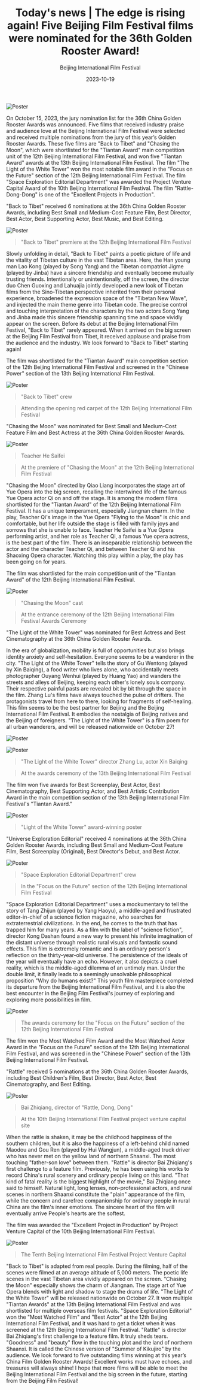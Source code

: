 ﻿---
layout: post
read_time: true
show_date: true
title: "Today's news | The edge is rising again! Five Beijing Film Festival films were nominated for the 36th Golden Rooster Award!"
date: 2023-10-19
img: posts/20231019/2p2.jpg
tags: [Beijing International Film Festival]
category: Film Festival
author: Beijing International Film Festival
description: "Today's news | The edge is rising again! Five Beijing Film Festival films were nominated for the 36th Golden Rooster Award!"
---

![Poster](./assets/img/posts/20231019/2p1.gif)

On October 15, 2023, the jury nomination list for the 36th China Golden Rooster Awards was announced. Five films that received industry praise and audience love at the Beijing International Film Festival were selected and received multiple nominations from the jury of this year’s Golden Rooster Awards. These five films are "Back to Tibet" and "Chasing the Moon", which were shortlisted for the "Tiantan Award" main competition unit of the 12th Beijing International Film Festival, and won five "Tiantan Award" awards at the 13th Beijing International Film Festival. The film "The Light of the White Tower" won the most notable film award in the "Focus on the Future" section of the 12th Beijing International Film Festival. The film "Space Exploration Editorial Department" was awarded the Project Venture Capital Award of the 10th Beijing International Film Festival. The film "Rattle-Dong-Dong" is one of the "Excellent Projects in Production".

"Back to Tibet" received 6 nominations at the 36th China Golden Rooster Awards, including Best Small and Medium-Cost Feature Film, Best Director, Best Actor, Best Supporting Actor, Best Music, and Best Editing.

![Poster](./assets/img/posts/20231019/2p2.jpg)

> "Back to Tibet" premiere at the 12th Beijing International Film Festival

Slowly unfolding in detail, "Back to Tibet" paints a poetic picture of life and the vitality of Tibetan culture in the vast Tibetan area. Here, the Han young man Lao Kong (played by Song Yang) and the Tibetan compatriot Jigme (played by Jinba) have a sincere friendship and eventually become mutually trusting friends. Intentionally or unintentionally, off the screen, the director duo Chen Guoxing and Lahuajia jointly developed a new look of Tibetan films from the Sino-Tibetan perspective inherited from their personal experience, broadened the expression space of the "Tibetan New Wave", and injected the main theme genre into Tibetan code. The precise control and touching interpretation of the characters by the two actors Song Yang and Jinba made this sincere friendship spanning time and space vividly appear on the screen. Before its debut at the Beijing International Film Festival, "Back to Tibet" rarely appeared. When it arrived on the big screen at the Beijing Film Festival from Tibet, it received applause and praise from the audience and the industry. We look forward to "Back to Tibet" starting again!

The film was shortlisted for the "Tiantan Award" main competition section of the 12th Beijing International Film Festival and screened in the "Chinese Power" section of the 13th Beijing International Film Festival.

![Poster](./assets/img/posts/20231019/2p3.jpg)

> "Back to Tibet" crew

> Attending the opening red carpet of the 12th Beijing International Film Festival

"Chasing the Moon" was nominated for Best Small and Medium-Cost Feature Film and Best Actress at the 36th China Golden Rooster Awards.

![Poster](./assets/img/posts/20231019/2p4.jpg)

> Teacher He Saifei

> At the premiere of "Chasing the Moon" at the 12th Beijing International Film Festival

"Chasing the Moon" directed by Qiao Liang incorporates the stage art of Yue Opera into the big screen, recalling the intertwined life of the famous Yue Opera actor Qi on and off the stage. It is among the modern films shortlisted for the "Tiantan Award" of the 12th Beijing International Film Festival. It has a unique temperament, especially Jiangnan charm. In the play, Teacher Qi's image in the Yue Opera "Flying to the Moon" is chic and comfortable, but her life outside the stage is filled with family joys and sorrows that she is unable to face. Teacher He Saifei is a Yue Opera performing artist, and her role as Teacher Qi, a famous Yue opera actress, is the best part of the film. There is an inseparable relationship between the actor and the character Teacher Qi, and between Teacher Qi and his Shaoxing Opera character. Watching this play within a play, the play has been going on for years.

The film was shortlisted for the main competition unit of the "Tiantan Award" of the 12th Beijing International Film Festival.

![Poster](./assets/img/posts/20231019/2p5.jpg)

> "Chasing the Moon" cast

> At the entrance ceremony of the 12th Beijing International Film Festival Awards Ceremony

"The Light of the White Tower" was nominated for Best Actress and Best Cinematography at the 36th China Golden Rooster Awards.

In the era of globalization, mobility is full of opportunities but also brings identity anxiety and self-hesitation. Everyone seems to be a wanderer in the city. "The Light of the White Tower" tells the story of Gu Wentong (played by Xin Baiqing), a food writer who lives alone, who accidentally meets photographer Ouyang Wenhui (played by Huang Yao) and wanders the streets and alleys of Beijing, keeping each other's lonely souls company. Their respective painful pasts are revealed bit by bit through the space in the film. Zhang Lu's films have always touched the pulse of drifters. The protagonists travel from here to there, looking for fragments of self-healing. This film seems to be the best partner for Beijing and the Beijing International Film Festival. It embodies the nostalgia of Beijing natives and the Beijing of foreigners. "The Light of the White Tower" is a film poem for all urban wanderers, and will be released nationwide on October 27!

![Poster](./assets/img/posts/20231019/2p6.jpg)

![Poster](./assets/img/posts/20231019/2p7.jpg)

> "The Light of the White Tower" director Zhang Lu, actor Xin Baiqing

> At the awards ceremony of the 13th Beijing International Film Festival

The film won five awards for Best Screenplay, Best Actor, Best Cinematography, Best Supporting Actor, and Best Artistic Contribution Award in the main competition section of the 13th Beijing International Film Festival's "Tiantan Award."

![Poster](./assets/img/posts/20231019/2p8.jpg)

> "Light of the White Tower" award-winning poster

"Universe Exploration Editorial" received 4 nominations at the 36th China Golden Rooster Awards, including Best Small and Medium-Cost Feature Film, Best Screenplay (Original), Best Director's Debut, and Best Actor.

![Poster](./assets/img/posts/20231019/2p9.jpg)

> "Space Exploration Editorial Department" crew

> In the "Focus on the Future" section of the 12th Beijing International Film Festival

"Space Exploration Editorial Department" uses a mockumentary to tell the story of Tang Zhijun (played by Yang Haoyu), a middle-aged and frustrated editor-in-chief of a science fiction magazine, who searches for extraterrestrial civilizations. In the end, he comes to the truth that has trapped him for many years. As a film with the label of "science fiction", director Kong Dashan found a new way to present his infinite imagination of the distant universe through realistic rural visuals and fantastic sound effects. This film is extremely romantic and is an ordinary person's reflection on the thirty-year-old universe. The persistence of the ideals of the year will eventually have an echo. However, it also depicts a cruel reality, which is the middle-aged dilemma of an untimely man. Under the double limit, it finally leads to a seemingly unsolvable philosophical proposition "Why do humans exist?" This youth film masterpiece completed its departure from the Beijing International Film Festival, and it is also the best encounter in the Beijing Film Festival's journey of exploring and exploring more possibilities in film.

![Poster](./assets/img/posts/20231019/2p10.jpg)

> The awards ceremony for the "Focus on the Future" section of the 12th Beijing International Film Festival

The film won the Most Watched Film Award and the Most Watched Actor Award in the "Focus on the Future" section of the 12th Beijing International Film Festival, and was screened in the "Chinese Power" section of the 13th Beijing International Film Festival.

"Rattle" received 5 nominations at the 36th China Golden Rooster Awards, including Best Children's Film, Best Director, Best Actor, Best Cinematography, and Best Editing.

![Poster](./assets/img/posts/20231019/2p11.jpg)

> Bai Zhiqiang, director of "Rattle, Dong, Dong"

> At the 10th Beijing International Film Festival project venture capital site


When the rattle is shaken, it may be the childhood happiness of the southern children, but it is also the happiness of a left-behind child named Maodou and Gou Ren (played by Hui Wangjun), a middle-aged truck driver who has never met on the yellow land of northern Shaanxi. The most touching "father-son love" between them. "Rattle" is director Bai Zhiqiang's first challenge to a feature film. Previously, he has been using his works to record China's rural scenery and ordinary people living on this land. "That kind of fatal reality is the biggest highlight of the movie," Bai Zhiqiang once said to himself. Natural light, long lenses, non-professional actors, and rural scenes in northern Shaanxi constitute the "plain" appearance of the film, while the concern and carefree companionship for ordinary people in rural China are the film's inner emotions. The sincere heart of the film will eventually arrive People's hearts are the softest.

The film was awarded the "Excellent Project in Production" by Project Venture Capital of the 10th Beijing International Film Festival.

![Poster](./assets/img/posts/20231019/2p12.jpg)

> The Tenth Beijing International Film Festival Project Venture Capital

"Back to Tibet" is adapted from real people. During the filming, half of the scenes were filmed at an average altitude of 5,000 meters. The poetic life scenes in the vast Tibetan area vividly appeared on the screen. "Chasing the Moon" especially shows the charm of Jiangnan. The stage art of Yue Opera blends with light and shadow to stage the drama of life. "The Light of the White Tower" will be released nationwide on October 27. It won multiple "Tiantan Awards" at the 13th Beijing International Film Festival and was shortlisted for multiple overseas film festivals. "Space Exploration Editorial" won the "Most Watched Film" and "Best Actor" at the 12th Beijing International Film Festival, and it was hard to get a ticket when it was screened at the 12th Beijing International Film Festival. "Rattle" is director Bai Zhiqiang's first challenge to a feature film. It truly sheds tears. "Goodness" and "beauty" flow in the touching plot and the land of northern Shaanxi. It is called the Chinese version of "Summer of Kikujiro" by the audience. We look forward to five outstanding films winning at this year’s China Film Golden Rooster Awards! Excellent works must have echoes, and treasures will always shine! I hope that more films will be able to meet the Beijing International Film Festival and the big screen in the future, starting from the Beijing Film Festival!





